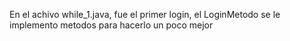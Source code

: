 En el achivo while_1.java, fue el primer login, el LoginMetodo se le implemento metodos para hacerlo un poco mejor
